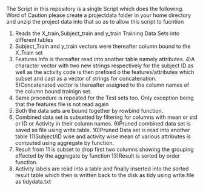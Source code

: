 
The Script in this repository is a single Script which does the following. Word of Caution please create a projectdata folder in your home directory and unzip the project data into that so as to allow this script to fucntion
1) Reads the X_train,Subject_train and y_train Training Data Sets into different tables
2)  Subject_Train and y_train vectors were thereafter column bound to the X_Train set
3) Features Info is thereafter read into another table namely attributes.
4)A character vector with two new strings respectively for the subject ID as well as the activity code is then prefixed o the features/attributes which subset and cast as a vector of strings for concatenation.
5)Concatenated vector is thereafter assigned to the column names of the column bound trainign set.
6) Same procedure is repeated for the Test sets too. Only exception being that the features file is not read again
7) Both the data sets are bound together by rowbind function.
8) Combined data set is subsetted by filtering for columns with mean or std or ID or Activity in their column names.
9)Pruned combined data set is saved as file using write.table.
10)Pruned Data set is read into another table
11)Subject/ID wise and activity wise mean of various attributes is computed using aggregate by function.
12) Result from 11 is subset to drop first two columns showing the grouping effected by the aggregate by function
13)Result is sorted by order function.
14) Activity labels are read into a table and finally inserted into the sorted result table which then is written  back to the disk as tidy using write.file as tidydata.txt
